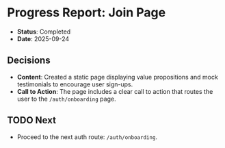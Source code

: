 # Progress Report: Join Page

-   **Status**: Completed
-   **Date**: 2025-09-24

## Decisions

-   **Content**: Created a static page displaying value propositions and mock testimonials to encourage user sign-ups.
-   **Call to Action**: The page includes a clear call to action that routes the user to the `/auth/onboarding` page.

## TODO Next

-   Proceed to the next auth route: `/auth/onboarding`.
